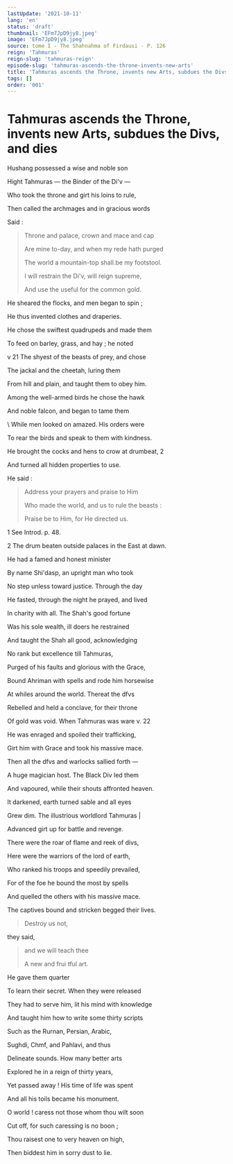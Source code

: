 ```yaml
---
lastUpdate: '2021-10-11'
lang: 'en'
status: 'draft'
thumbnail: 'EFm7JpD9jy8.jpeg'
image: 'EFm7JpD9jy8.jpeg'
source: tome I - The Shahnahma of Firdausi - P. 126
reign: 'Tahmuras'
reign-slug: 'tahmuras-reign'
episode-slug: 'tahmuras-ascends-the-throne-invents-new-arts'
title: 'Tahmuras ascends the Throne, invents new Arts, subdues the Divs, and dies'
tags: []
order: '001'
---
```


<!-- LTeX: language=en -->

# Tahmuras ascends the Throne, invents new Arts, subdues the Divs, and dies

Hushang possessed a wise and noble son

Hight Tahmuras — the Binder of the Di'v —

Who took the throne and girt his loins to rule,

Then called the archmages and in gracious words

Said :

> Throne and palace, crown and mace and cap
>
> Are mine to-day, and when my rede hath purged
>
> The world a mountain-top shall.be my footstool.
>
> I will restrain the Di'v, will reign supreme,
>
> And use the useful for the common gold.

He sheared the flocks, and men began to spin ;

He thus invented clothes and draperies.

He chose the swiftest quadrupeds and made them

To feed on barley, grass, and hay ; he noted

v 21 The shyest of the beasts of prey, and chose

The jackal and the cheetah, luring them

From hill and plain, and taught them to obey him.

Among the well-armed birds he chose the hawk

And noble falcon, and began to tame them

\ While men looked on amazed. His orders were

To rear the birds and speak to them with kindness.

He brought the cocks and hens to crow at drumbeat, 2

And turned all hidden properties to use.

He said :

> Address your prayers and praise to Him
>
> Who made the world, and us to rule the beasts :
>
> Praise be to Him, for He directed us.

1 See Introd. p. 48.

2 The drum beaten outside palaces in the East at dawn.

He had a famed and honest minister

By name Shi'dasp, an upright man who took

No step unless toward justice. Through the day

He fasted, through the night he prayed, and lived

In charity with all. The Shah's good fortune

Was his sole wealth, ill doers he restrained

And taught the Shah all good, acknowledging

No rank but excellence till Tahmuras,

Purged of his faults and glorious with the Grace,

Bound Ahriman with spells and rode him horsewise

At whiles around the world. Thereat the dfvs

Rebelled and held a conclave, for their throne

Of gold was void. When Tahmuras was ware v. 22

He was enraged and spoiled their trafficking,

Girt him with Grace and took his massive mace.

Then all the dfvs and warlocks sallied forth —

A huge magician host. The Black Div led them

And vapoured, while their shouts affronted heaven.

It darkened, earth turned sable and all eyes

Grew dim. The illustrious worldlord Tahmuras |

Advanced girt up for battle and revenge.

There were the roar of flame and reek of divs,

Here were the warriors of the lord of earth,

Who ranked his troops and speedily prevailed,

For of the foe he bound the most by spells

And quelled the others with his massive mace.

The captives bound and stricken begged their lives.

> Destroy us not,

they said,

> and we will teach thee
>
> A new and frui tful art.

He gave them quarter

To learn their secret. When they were released

They had to serve him, lit his mind with knowledge

And taught him how to write some thirty scripts

Such as the Rurnan, Persian, Arabic,

Sughdi, Chmf, and Pahlavi, and thus

Delineate sounds. How many better arts

Explored he in a reign of thirty years,

Yet passed away ! His time of life was spent

And all his toils became his monument.

O world ! caress not those whom thou wilt soon

Cut off, for such caressing is no boon ;

Thou raisest one to very heaven on high,

Then biddest him in sorry dust to lie.
